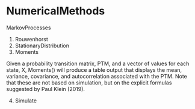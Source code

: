 # NumericalMethods

MarkovProcesses

1. Rouwenhorst
2. StationaryDistribution
3. Moments

Given a probability transition matrix, PTM, and a vector of values for each state, X, Moments() will produce a table output that displays the mean, variance, covariance, and autocorrelation associated with the PTM. Note that these are not based on simulation, but on the explicit formulas suggested by Paul Klein (2019). 

4. Simulate
